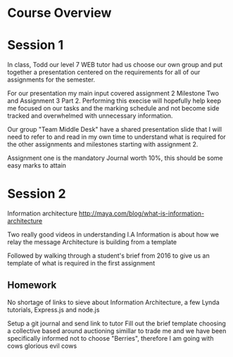 # Course Overview

# Session 1

In class, Todd our level 7 WEB tutor had us choose our own group and put together a presentation centered on the requirements for all of our assignments for the semester.

For our presentation my main input covered assignment 2 Milestone Two and Assignment 3 Part 2. Performing this execise will hopefully help keep me focused on our tasks and the marking schedule and not become side tracked and overwhelmed with unnecessary information.

Our group "Team Middle Desk" have a shared presentation slide that I will need to refer to and read in my own time to understand what is required for the other assignments and milestones starting with assignment 2.

Assignment one is the mandatory Journal worth 10%, this should be some easy marks to attain

# Session 2

Information architecture
http://maya.com/blog/what-is-information-architecture

Two really good videos in understanding I.A
Information is about how we relay the message
Architecture is building from a template

Followed by walking through a student's brief from 2016 to give us an template of what is required in the first assignment

## Homework

No shortage of links to sieve about Information Architecture, a few Lynda tutorials, Express.js and node.js

Setup a git journal and send link to tutor
Fill out the brief template choosing a collective based around auctioning simillar to trade me and we have been specifically informed not to choose "Berries", therefore I am going with cows glorious evil cows
